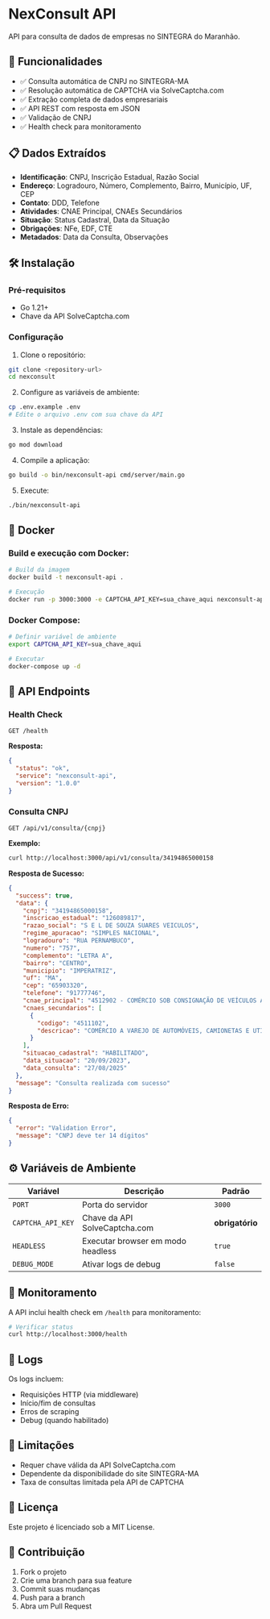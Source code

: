 # NexConsult API

API para consulta de dados de empresas no SINTEGRA do Maranhão.

## 🚀 Funcionalidades

- ✅ Consulta automática de CNPJ no SINTEGRA-MA
- ✅ Resolução automática de CAPTCHA via SolveCaptcha.com
- ✅ Extração completa de dados empresariais
- ✅ API REST com resposta em JSON
- ✅ Validação de CNPJ
- ✅ Health check para monitoramento

## 📋 Dados Extraídos

- **Identificação**: CNPJ, Inscrição Estadual, Razão Social
- **Endereço**: Logradouro, Número, Complemento, Bairro, Município, UF, CEP
- **Contato**: DDD, Telefone
- **Atividades**: CNAE Principal, CNAEs Secundários
- **Situação**: Status Cadastral, Data da Situação
- **Obrigações**: NFe, EDF, CTE
- **Metadados**: Data da Consulta, Observações

## 🛠️ Instalação

### Pré-requisitos

- Go 1.21+
- Chave da API SolveCaptcha.com

### Configuração

1. Clone o repositório:
```bash
git clone <repository-url>
cd nexconsult
```

2. Configure as variáveis de ambiente:
```bash
cp .env.example .env
# Edite o arquivo .env com sua chave da API
```

3. Instale as dependências:
```bash
go mod download
```

4. Compile a aplicação:
```bash
go build -o bin/nexconsult-api cmd/server/main.go
```

5. Execute:
```bash
./bin/nexconsult-api
```

## 🐳 Docker

### Build e execução com Docker:

```bash
# Build da imagem
docker build -t nexconsult-api .

# Execução
docker run -p 3000:3000 -e CAPTCHA_API_KEY=sua_chave_aqui nexconsult-api
```

### Docker Compose:

```bash
# Definir variável de ambiente
export CAPTCHA_API_KEY=sua_chave_aqui

# Executar
docker-compose up -d
```

## 📡 API Endpoints

### Health Check
```
GET /health
```

**Resposta:**
```json
{
  "status": "ok",
  "service": "nexconsult-api",
  "version": "1.0.0"
}
```

### Consulta CNPJ
```
GET /api/v1/consulta/{cnpj}
```

**Exemplo:**
```bash
curl http://localhost:3000/api/v1/consulta/34194865000158
```

**Resposta de Sucesso:**
```json
{
  "success": true,
  "data": {
    "cnpj": "34194865000158",
    "inscricao_estadual": "126089817",
    "razao_social": "S E L DE SOUZA SUARES VEICULOS",
    "regime_apuracao": "SIMPLES NACIONAL",
    "logradouro": "RUA PERNAMBUCO",
    "numero": "757",
    "complemento": "LETRA A",
    "bairro": "CENTRO",
    "municipio": "IMPERATRIZ",
    "uf": "MA",
    "cep": "65903320",
    "telefone": "91777746",
    "cnae_principal": "4512902 - COMÉRCIO SOB CONSIGNAÇÃO DE VEÍCULOS AUTOMOTORES",
    "cnaes_secundarios": [
      {
        "codigo": "4511102",
        "descricao": "COMÉRCIO A VAREJO DE AUTOMÓVEIS, CAMIONETAS E UTILITÁRIOS USADOS"
      }
    ],
    "situacao_cadastral": "HABILITADO",
    "data_situacao": "20/09/2023",
    "data_consulta": "27/08/2025"
  },
  "message": "Consulta realizada com sucesso"
}
```

**Resposta de Erro:**
```json
{
  "error": "Validation Error",
  "message": "CNPJ deve ter 14 dígitos"
}
```

## ⚙️ Variáveis de Ambiente

| Variável | Descrição | Padrão |
|----------|-----------|---------|
| `PORT` | Porta do servidor | `3000` |
| `CAPTCHA_API_KEY` | Chave da API SolveCaptcha.com | **obrigatório** |
| `HEADLESS` | Executar browser em modo headless | `true` |
| `DEBUG_MODE` | Ativar logs de debug | `false` |

## 🔧 Monitoramento

A API inclui health check em `/health` para monitoramento:

```bash
# Verificar status
curl http://localhost:3000/health
```

## 📝 Logs

Os logs incluem:
- Requisições HTTP (via middleware)
- Início/fim de consultas
- Erros de scraping
- Debug (quando habilitado)

## 🚨 Limitações

- Requer chave válida da API SolveCaptcha.com
- Dependente da disponibilidade do site SINTEGRA-MA
- Taxa de consultas limitada pela API de CAPTCHA

## 📄 Licença

Este projeto é licenciado sob a MIT License.

## 🤝 Contribuição

1. Fork o projeto
2. Crie uma branch para sua feature
3. Commit suas mudanças
4. Push para a branch
5. Abra um Pull Request
